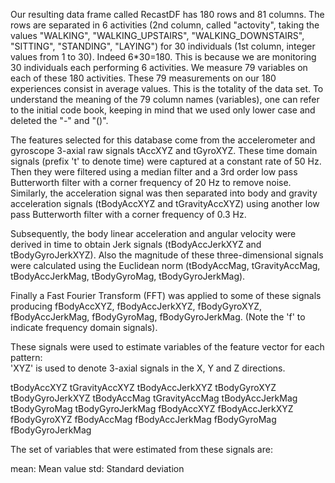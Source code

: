 Our resulting data frame called RecastDF has 180 rows and 81 columns. 
The rows are separated in 6 activities (2nd column, called "actovity", taking the values "WALKING", "WALKING_UPSTAIRS", "WALKING_DOWNSTAIRS", 
"SITTING", "STANDING", "LAYING") for 30 individuals (1st column, integer values from 1 to 30). Indeed 6*30=180.
This is because we are monitoring 30 individuals each performing 6 activities. We measure 79 variables on each of these 180 activities. 
These 79 measurements on our 180 experiences consist in average values. This is the totality of the data set. 
To understand the meaning of the 79 column names (variables), one can refer to the initial code book, keeping in mind that we used only lower
case and deleted the "-" and "()".

The features selected for this database come from the accelerometer and gyroscope 3-axial raw signals tAccXYZ and tGyroXYZ. These time domain signals 
(prefix 't' to denote time) were captured at a constant rate of 50 Hz. Then they were filtered using a median filter and a 3rd order low pass Butterworth 
filter with a corner frequency of 20 Hz to remove noise. Similarly, the acceleration signal was then separated into body and gravity acceleration signals 
(tBodyAccXYZ and tGravityAccXYZ) using another low pass Butterworth filter with a corner frequency of 0.3 Hz. 

Subsequently, the body linear acceleration and angular velocity were derived in time to obtain Jerk signals (tBodyAccJerkXYZ and tBodyGyroJerkXYZ). Also 
the magnitude of these three-dimensional signals were calculated using the Euclidean norm (tBodyAccMag, tGravityAccMag, tBodyAccJerkMag, tBodyGyroMag, 
tBodyGyroJerkMag). 

Finally a Fast Fourier Transform (FFT) was applied to some of these signals producing fBodyAccXYZ, fBodyAccJerkXYZ, fBodyGyroXYZ, fBodyAccJerkMag, 
fBodyGyroMag, fBodyGyroJerkMag. (Note the 'f' to indicate frequency domain signals). 

These signals were used to estimate variables of the feature vector for each pattern:  
'XYZ' is used to denote 3-axial signals in the X, Y and Z directions.

tBodyAccXYZ
tGravityAccXYZ
tBodyAccJerkXYZ
tBodyGyroXYZ
tBodyGyroJerkXYZ
tBodyAccMag
tGravityAccMag
tBodyAccJerkMag
tBodyGyroMag
tBodyGyroJerkMag
fBodyAccXYZ
fBodyAccJerkXYZ
fBodyGyroXYZ
fBodyAccMag
fBodyAccJerkMag
fBodyGyroMag
fBodyGyroJerkMag

The set of variables that were estimated from these signals are: 

mean: Mean value
std: Standard deviation